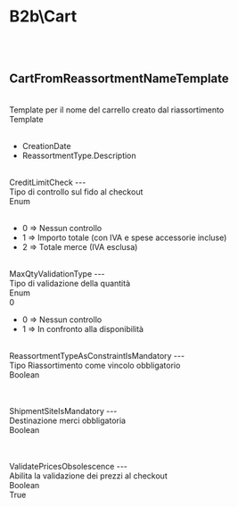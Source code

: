 # B2b\Cart

<br><br> 

CartFromReassortmentNameTemplate 
---
<br> Template per il nome del carrello creato dal riassortimento <br> 
Template <br> 
 <br>
<ul> 
<li>CreationDate</li>
<li>ReassortmentType.Description</li>
</ul><br>
CreditLimitCheck 
---
<br> Tipo di controllo sul fido al checkout <br> 
Enum <br> 
 <br>
<ul> 
<li>0 => Nessun controllo</li>
<li>1 => Importo totale (con IVA e spese accessorie incluse)</li>
<li>2 => Totale merce (IVA esclusa)</li>
</ul><br>
MaxQtyValidationType 
---
<br> Tipo di validazione della quantità <br> 
Enum <br> 
0 <br>
<ul> 
<li>0 => Nessun controllo</li>
<li>1 => In confronto alla disponibilità</li>
</ul><br>
ReassortmentTypeAsConstraintIsMandatory 
---
<br> Tipo Riassortimento come vincolo obbligatorio <br> 
Boolean <br> 
 <br>
<ul> 
</ul><br>
ShipmentSiteIsMandatory 
---
<br> Destinazione merci obbligatoria <br> 
Boolean <br> 
 <br>
<ul> 
</ul><br>
ValidatePricesObsolescence 
---
<br> Abilita la validazione dei prezzi al checkout <br> 
Boolean <br> 
True <br>
<ul> 
</ul><br>

